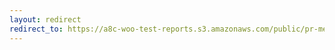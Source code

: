 ```yaml
---
layout: redirect
redirect_to: https://a8c-woo-test-reports.s3.amazonaws.com/public/pr-merge/45706/api/index.html
---
```

